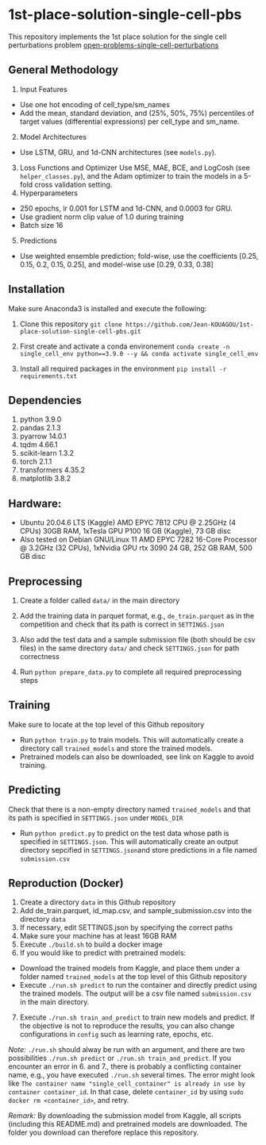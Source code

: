 # 1st-place-solution-single-cell-pbs
This repository implements the 1st place solution for the single cell perturbations problem [open-problems-single-cell-perturbations](https://www.kaggle.com/competitions/open-problems-single-cell-perturbations/overview)

## General Methodology 
1. Input Features 
- Use one hot encoding of cell_type/sm_names
- Add the mean, standard deviation, and (25%, 50%, 75%) percentiles of target values (differential expressions) per cell_type and sm_name.
2. Model Architectures
- Use LSTM, GRU, and 1d-CNN architectures (see `models.py`). 
3. Loss Functions and Optimizer
Use MSE, MAE, BCE, and LogCosh (see `helper_classes.py`), and the Adam optimizer to train the models in a 5-fold cross validation setting.
4. Hyperparameters
- 250 epochs, lr 0.001 for LSTM and 1d-CNN, and 0.0003 for GRU.
- Use gradient norm clip value of 1.0 during training
- Batch size 16
5. Predictions
- Use weighted ensemble prediction; fold-wise, use the coefficients [0.25, 0.15, 0.2, 0.15, 0.25], and model-wise use [0.29, 0.33, 0.38]


## Installation
Make sure Anaconda3 is installed and execute the following:

1. Clone this repository `git clone https://github.com/Jean-KOUAGOU/1st-place-solution-single-cell-pbs.git`

2. First create and activate a conda environement `conda create -n single_cell_env python==3.9.0 --y && conda activate single_cell_env`

3. Install all required packages in the environment `pip install -r requirements.txt`

## Dependencies
1. python 3.9.0
2. pandas 2.1.3
3. pyarrow 14.0.1
4. tqdm 4.66.1
5. scikit-learn 1.3.2
6. torch 2.1.1
7. transformers 4.35.2
8. matplotlib 3.8.2

## Hardware:
- Ubuntu 20.04.6 LTS (Kaggle) AMD EPYC 7B12 CPU @ 2.25GHz (4 CPUs) 30GB RAM, 1xTesla GPU P100 16 GB (Kaggle), 73 GB disc
- Also tested on Debian GNU/Linux 11 AMD EPYC 7282 16-Core Processor @ 3.2GHz (32 CPUs), 1xNvidia GPU rtx 3090 24 GB, 252 GB RAM, 500 GB disc


## Preprocessing
1. Create a folder called `data/` in the main directory

2. Add the training data in parquet format, e.g., `de_train.parquet` as in the competition and check that its path is correct in `SETTINGS.json`

3. Also add the test data and a sample submission file (both should be csv files) in the same directory `data/` and check `SETTINGS.json` for path correctness

4. Run `python prepare_data.py` to complete all required preprocessing steps

## Training
Make sure to locate at the top level of this Github repository
- Run `python train.py` to train models. This will automatically create a directory call `trained_models` and store the trained models.
- Pretrained models can also be downloaded, see link on Kaggle to avoid training.

## Predicting
Check that there is a non-empty directory named `trained_models` and that its path is specified in `SETTINGS.json` under `MODEL_DIR`
- Run `python predict.py` to predict on the test data whose path is specified in `SETTINGS.json`. This will automatically create an output directory sepcified in `SETTINGS.json`and store predictions in a file named `submission.csv`

## Reproduction (Docker)
1. Create a directory `data` in this Github repository
2. Add de_train.parquet, id_map.csv, and sample_submission.csv into the directory `data`
3. If necessary, edit SETTINGS.json by specifying the correct paths
4. Make sure your machine has at least 16GB RAM
5. Execute `./build.sh` to build a docker image
6. If you would like to predict with pretrained models:
- Download the trained models from Kaggle, and place them under a folder named `trained_models` at the top level of this Github repository
- Execute `./run.sh predict` to run the container and directly predict using the trained models. The output will be a csv file named `submission.csv` in the main directory.
7. Execute `./run.sh train_and_predict` to train new models and predict. If the objective is not to reproduce the results, you can also change configurations in `config` such as learning rate, epochs, etc.

*Note:* `./run.sh` should alway be run with an argument, and there are two possibilities `./run.sh predict` or `./run.sh train_and_predict`. If you encounter an error in 6. and 7., there is probably a conflicting container name, e.g., you have executed `./run.sh` several times. The error might look like `The container name "single_cell_container" is already in use by container container_id`. In that case, delete `container_id` by using `sudo docker rm <container_id>`, and retry.

*Remark:* By downloading the submission model from Kaggle, all scripts (including this README.md) and pretrained models are downloaded. The folder you download can therefore replace this repository.



